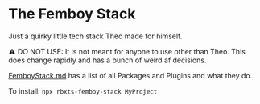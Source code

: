 
# The Femboy Stack

Just a quirky little tech stack Theo made for himself.

⚠️ DO NOT USE: It is not meant for anyone to use other than Theo. This does change rapidly and has a bunch of weird af decisions.

[FemboyStack.md](FemboyStack.md) has a list of all Packages and Plugins and what they do.

To install:
`npx rbxts-femboy-stack MyProject`